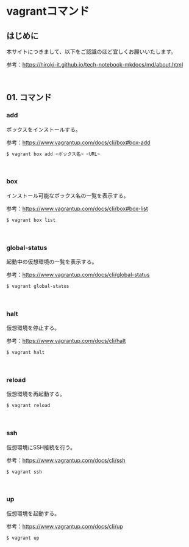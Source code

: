 # vagrantコマンド

## はじめに

本サイトにつきまして、以下をご認識のほど宜しくお願いいたします。

参考：https://hiroki-it.github.io/tech-notebook-mkdocs/md/about.html

<br>

## 01. コマンド

### add

ボックスをインストールする。

参考：https://www.vagrantup.com/docs/cli/box#box-add

```bash
$ vagrant box add <ボックス名> <URL>
```

<br>

### box

インストール可能なボックス名の一覧を表示する。

参考：https://www.vagrantup.com/docs/cli/box#box-list

```bash
$ vagrant box list
```

<br>

### global-status

起動中の仮想環境の一覧を表示する。

参考：https://www.vagrantup.com/docs/cli/global-status

```bash
$ vagrant global-status
```

<br>

### halt

仮想環境を停止する。

参考：https://www.vagrantup.com/docs/cli/halt

```bash
$ vagrant halt
```

<br>

### reload

仮想環境を再起動する。

```bash
$ vagrant reload
```

<br>

### ssh

仮想環境にSSH接続を行う。

参考：https://www.vagrantup.com/docs/cli/ssh

```bash
$ vagrant ssh
```

<br>

### up

仮想環境を起動する。

参考：https://www.vagrantup.com/docs/cli/up

```bash
$ vagrant up
```

